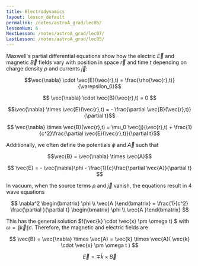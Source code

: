 ```yaml
---
title: Electrodynamics
layout: lesson_default
permalink: /notes/astroA_grad/lec06/
lessonNum: 6
NextLesson: /notes/astroA_grad/lec07/
LastLesson: /notes/astroA_grad/lec05/
---
```

Maxwell's partial differential equations show how the electric $\vec{E}$ and magnetic $\vec{B}$ fields vary with position in space $\vec{r}$ and time $t$ depending on charge density $\rho$ and currents $\vec{j}$:

$$\vec{\nabla} \cdot \vec{E}(\vec{r},t) = \frac{\rho(\vec{r},t)}{\varepsilon_0}$$

$$ \vec{\nabla} \cdot \vec{B}(\vec{r},t)  = 0 $$

$$\vec{\nabla} \times \vec{E}(\vec{r},t) = - \frac{\partial \vec{B}(\vec{r},t)}{\partial t}$$

$$ \vec{\nabla} \times \vec{B}(\vec{r},t)  = \mu_0 \vec{j}(\vec{r},t) + \frac{1}{c^2}\frac{\partial \vec{E}(\vec{r},t)}{\partial t}$$

Additionally, we often define the potentials $\phi$ and $\vec{A}$ such that

$$\vec{B} = \vec{\nabla} \times \vec{A}$$

$$ \vec{E} = - \vec{\nabla}\phi - \frac{1}{c}\frac{\partial \vec{A}}{\partial t} $$

In vacuum, when the source terms $\rho$ and $\vec{j}$ vanish, the equations result in 4 wave equations

$$ \nabla^2 \begin{bmatrix} \phi \\ \vec{A }\end{bmatrix} = \frac{1}{c^2} \frac{\partial }{\partial t} \begin{bmatrix} \phi \\ \vec{A }\end{bmatrix}  $$

This has the general solution $f(\vec{k} \cdot \vec{x} \pm \omega t) $ with $\omega = \|\vec{k}\| c$. Therefore, the magnetic and electric fields are

$$ \vec{B} = \vec{\nabla} \times \vec{A} = \vec{k} \times \vec{A}( \vec{k} \cdot \vec{x} \pm \omega t
) $$

$$\vec{E} = \mp \hat{k} \times \vec{B} $$
